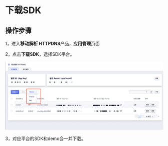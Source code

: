 # 下载SDK

## 操作步骤

1，进入**移动解析 HTTPDNS**产品，**应用管理**页面

2，点击**下载SDK**，选择SDK平台。

![](/images/downloadsdk1.png)

3，对应平台的SDK和demo会一并下载。

